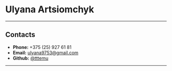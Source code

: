 # Ulyana Artsiomchyk
****
## Contacts
* **Phone:** +375 (25) 927 61 81
* **Email:** ulyana9753@gmail.com
* **Github:** [@tttemu](https://github.com/tttemu)
****
